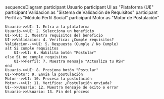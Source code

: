 sequenceDiagram
    participant Usuario
    participant UI as "Plataforma (UI)"
    participant Validacion as "Sistema de Validación de Requisitos"
    participant Perfil as "Módulo Perfil Social"
    participant Motor as "Motor de Postulación"

    Usuario->>UI: 1. Entra a la plataforma
    Usuario->>UI: 2. Selecciona un beneficio
    UI->>UI: 3. Muestra requisitos del beneficio
    UI->>Validacion: 4. Verifica: ¿Cumple requisitos?
    Validacion-->>UI: 5. Respuesta (Cumple / No Cumple)
    alt Si cumple requisitos
        UI->>UI: 6. Habilita botón "Postular"
    else Si no cumple requisitos
        UI->>Perfil: 7. Muestra mensaje "Actualiza tu RSH"
    end
    Usuario->>UI: 8. Presiona botón "Postular"
    UI->>Motor: 9. Envia la postulación
    Motor-->>UI: 10. Procesa la postulación
    Motor-->>UI: 11. Verifica: ¿Postulación enviada?
    UI-->>Usuario: 12. Muestra mensaje de éxito o error
    Usuario->>Usuario: 13. Fin del proceso
